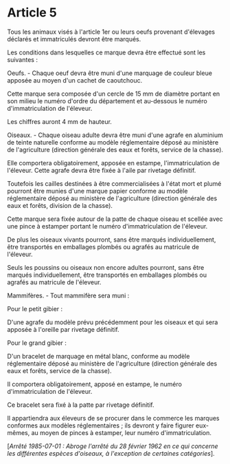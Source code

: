 # Article 5

Tous les animaux visés à l'article 1er ou leurs oeufs provenant d'élevages déclarés et immatriculés devront être marqués.

Les conditions dans lesquelles ce marque devra être effectué sont les suivantes :

Oeufs. - Chaque oeuf devra être muni d'une marquage de couleur bleue apposée au moyen d'un cachet de caoutchouc.

Cette marque sera composée d'un cercle de 15 mm de diamètre portant en son milieu le numéro d'ordre du département et au-dessous le numéro d'immatriculation de l'éleveur.

Les chiffres auront 4 mm de hauteur.

Oiseaux. - Chaque oiseau adulte devra être muni d'une agrafe en aluminium de teinte naturelle conforme au modèle réglementaire déposé au ministère de l'agriculture (direction générale des eaux et forêts, service de la chasse).

Elle comportera obligatoirement, apposée en estampe, l'immatriculation de l'éleveur. Cette agrafe devra être fixée à l'aile par rivetage définitif.

Toutefois les cailles destinées à être commercialisées à l'état mort et plumé pourront être munies d'une marque papier conforme au modèle réglementaire déposé au ministère de l'agriculture (direction générale des eaux et forêts, division de la chasse).

Cette marque sera fixée autour de la patte de chaque oiseau et scellée avec une pince à estamper portant le numéro d'immatriculation de l'éleveur.

De plus les oiseaux vivants pourront, sans être marqués individuellement, être transportés en emballages plombés ou agrafés au matricule de l'éleveur.

Seuls les poussins ou oiseaux non encore adultes pourront, sans être marqués individuellement, être transportés en emballages plombés ou agrafés au matricule de l'éleveur.

Mammifères. - Tout mammifère sera muni :

Pour le petit gibier :

D'une agrafe du modèle prévu précédemment pour les oiseaux et qui sera apposée à l'oreille par rivetage définitif.

Pour le grand gibier :

D'un bracelet de marquage en métal blanc, conforme au modèle réglementaire déposé au ministère de l'agriculture (direction générale des eaux et forêts, service de la chasse).

Il comportera obligatoirement, apposé en estampe, le numéro d'immatriculation de l'éleveur.

Ce bracelet sera fixé à la patte par rivetage définitif.

Il appartiendra aux éleveurs de se procurer dans le commerce les marques conformes aux modèles réglementaires ; ils devront y faire figurer eux-mêmes, au moyen de pinces à estamper, leur numéro d'immatriculation.

[*Arrêté 1985-07-01 : Abroge l'arrêté du 28 février 1962 en ce qui concerne les différentes espèces d'oiseaux, à l'exception  de certaines catégories*].
